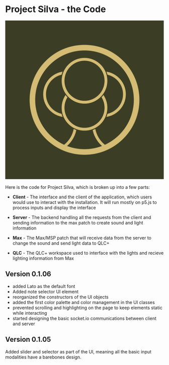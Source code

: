# Project Silva - the Code

![Silva logo](/assets/logo.png)

Here is the code for Project Silva, which is broken up into a few parts:

* __Client__ - The interface and the client of the application, which users would use to interact with the installation. It will run mostly on p5.js to process inputs and display the interface

* __Server__ - The backend handling all the requests from the client and sending information to the max patch to create sound and light information

* __Max__ - The Max/MSP patch that will receive data from the server to change the sound and send light data to QLC+

* __QLC__ - The QLC+ workspace used to interface with the lights and recieve lighting information from Max


## Version 0.1.06
* added Lato as the default font
* Added note selector UI element
* reorganized the constructors of the UI objects 
* added the first color palette and color management in the UI classes
* prevented scrolling and highlighting on the page to keep elements static while interacting
* started designing the basic socket.io communications between client and server
## Version 0.1.05

Added slider and selector as part of the UI, meaning all the basic input modalities have a barebones design. 

